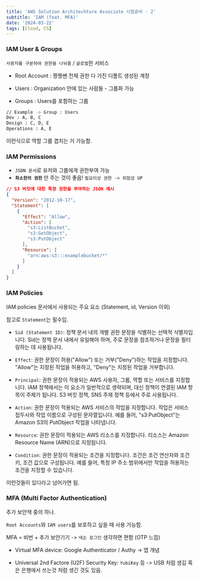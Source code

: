 ```yaml
---
title: 'AWS Solution Architechture Associate 시험준비 - 2'
subtitle: 'IAM (feat. MFA)'
date: '2024-03-22'
tags: [Cloud, CS]
---
```



### IAM User & Groups

`사용자를 구분하여 권한을 나눠줌` / `글로벌`한 서비스

- Root Account : 짱짱쎈 전체 권한 다 가진 디폴트 생성된 계정

- Users : Organization 안에 있는 사람들 - 그룹화 가능

- Groups : Users를 포함하는 그룹

```bash
// Example -> Group : Users
Dev : A, B, C
Design : C, D, E
Operations : A, E 
```

이런식으로 역할 그룹 겹치는 거 가능함.

### IAM Permissions

- `JSON 문서`로 유저와 그룹에게 권한부여 가능
- **`최소한의 권한`** 만 주는 것이 좋음! `필요이상 권한 -> 위험성 UP`

```json
// S3 버킷에 대한 특정 권한을 부여하는 JSON 예시
{
  "Version": "2012-10-17",
  "Statement": [
    {
      "Effect": "Allow",
      "Action": [
        "s3:ListBucket",
        "s3:GetObject",
        "s3:PutObject"
      ],
      "Resource": [
        "arn:aws:s3:::examplebucket/*"
      ]
    }
  ]
}
```


### IAM Policies 

IAM policies 문서에서 사용되는 주요 요소 (Statement, id, Version 이외)

참고로 `Statement`는 필수임.

- `Sid (Statement ID)`: 정책 문서 내의 개별 권한 문장을 식별하는 선택적 식별자입니다. Sid는 정책 문서 내에서 유일해야 하며, 주로 문장을 참조하거나 문장을 필터링하는 데 사용됩니다.

- `Effect`: 권한 문장이 허용("Allow") 또는 거부("Deny")하는 작업을 지정합니다. "Allow"는 지정된 작업을 허용하고, "Deny"는 지정된 작업을 거부합니다.

- `Principal`: 권한 문장이 적용되는 AWS 사용자, 그룹, 역할 또는 서비스를 지정합니다. IAM 정책에서는 이 요소가 일반적으로 생략되며, 대신 정책이 연결된 IAM 항목이 주체가 됩니다. S3 버킷 정책, SNS 주제 정책 등에서 주로 사용됩니다.

- `Action`: 권한 문장이 적용되는 AWS 서비스의 작업을 지정합니다. 작업은 서비스 접두사와 작업 이름으로 구성된 문자열입니다. 예를 들어, "s3:PutObject"는 Amazon S3의 PutObject 작업을 나타냅니다.

- `Resource`: 권한 문장이 적용되는 AWS 리소스를 지정합니다. 리소스는 Amazon Resource Name (ARN)으로 지정됩니다.

- `Condition`: 권한 문장이 적용되는 조건을 지정합니다. 조건은 조건 연산자와 조건 키, 조건 값으로 구성됩니다. 예를 들어, 특정 IP 주소 범위에서만 작업을 허용하는 조건을 지정할 수 있습니다.

이런것들이 있다라고 넘어가면 됨.

### MFA (Multi Factor Authentication)

추가 보안책 중의 하나.

`Root Accounts`와 `IAM users`를 보호하고 싶을 때 사용 가능함.

MFA = 비번 + 추가 보안기기 -> `넥슨 로그인` 생각하면 편함 (OTP 느낌)

- Virtual MFA device: Google Authenticator / Authy -> 앱 개념
  
- Universal 2nd Factore (U2F) Security Key: `YubiKey` 등 -> USB 처럼 생김 혹은 은행에서 쓰는것 처럼 생긴 것도 있음.






